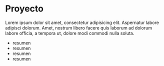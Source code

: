 # Proyecto

Lorem ipsum dolor sit amet, consectetur adipisicing elit. Aspernatur labore adipisci dolorum. Amet, nostrum libero facere quis laborum ad dolorum labore officia, a tempora ut, dolore modi commodi nulla soluta.

*   resumen
*   resumen
*   resumen
*   resumen

[](#)
